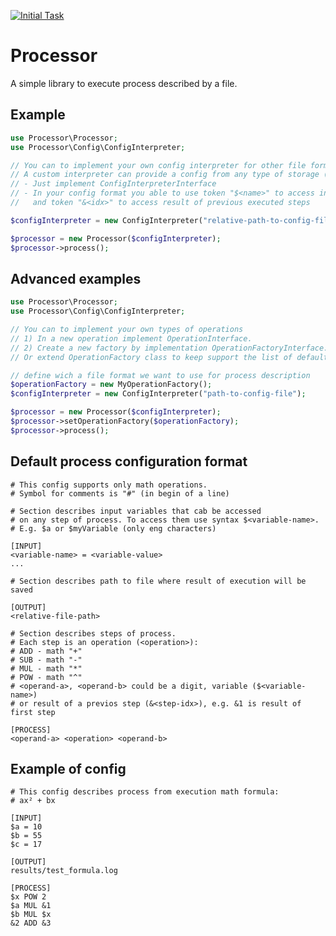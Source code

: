 [![Initial Task](https://docs.google.com/document/d/1p7dJSah0TVOoti_3AUVHvFtqvT1mZGlFEtrbgs5EAJM)](https://docs.google.com/document/d/1p7dJSah0TVOoti_3AUVHvFtqvT1mZGlFEtrbgs5EAJM)

Processor
=======
A simple library to execute process described by a file.

Example
-------
```php
use Processor\Processor;
use Processor\Config\ConfigInterpreter;

// You can to implement your own config interpreter for other file formats.
// A custom interpreter can provide a config from any type of storage (File, DB, Array and etc.):
// - Just implement ConfigInterpreterInterface
// - In your config format you able to use token "$<name>" to access input variables in operations,
//   and token "&<idx>" to access result of previous executed steps 

$configInterpreter = new ConfigInterpreter("relative-path-to-config-file");

$processor = new Processor($configInterpreter);
$processor->process();
```

Advanced examples
-------
```php
use Processor\Processor;
use Processor\Config\ConfigInterpreter;

// You can to implement your own types of operations 
// 1) In a new operation implement OperationInterface.
// 2) Create a new factory by implementation OperationFactoryInterface.
// Or extend OperationFactory class to keep support the list of default operations 

// define wich a file format we want to use for process description
$operationFactory = new MyOperationFactory();
$configInterpreter = new ConfigInterpreter("path-to-config-file");

$processor = new Processor($configInterpreter);
$processor->setOperationFactory($operationFactory);
$processor->process();
```

Default process configuration format
-------
```
# This config supports only math operations.
# Symbol for comments is "#" (in begin of a line)

# Section describes input variables that cab be accessed 
# on any step of process. To access them use syntax $<variable-name>.
# E.g. $a or $myVariable (only eng characters)

[INPUT]
<variable-name> = <variable-value>
...

# Section describes path to file where result of execution will be saved

[OUTPUT]
<relative-file-path>

# Section describes steps of process.
# Each step is an operation (<operation>):
# ADD - math "+"
# SUB - math "-"
# MUL - math "*"
# POW - math "^"
# <operand-a>, <operand-b> could be a digit, variable ($<variable-name>) 
# or result of a previos step (&<step-idx>), e.g. &1 is result of first step 

[PROCESS]
<operand-a> <operation> <operand-b>
```

Example of config
-------
```
# This config describes process from execution math formula:
# ax² + bx

[INPUT]
$a = 10
$b = 55
$c = 17

[OUTPUT]
results/test_formula.log

[PROCESS]
$x POW 2
$a MUL &1
$b MUL $x
&2 ADD &3
```